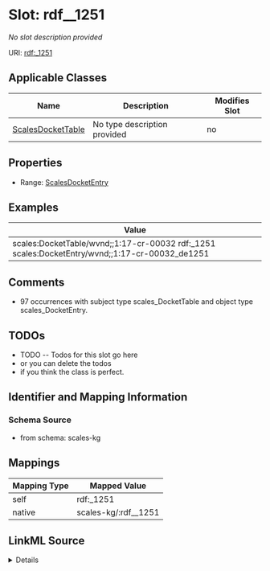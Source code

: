 

# Slot: rdf__1251


_No slot description provided_





URI: [rdf:_1251](http://www.w3.org/1999/02/22-rdf-syntax-ns#_1251)



<!-- no inheritance hierarchy -->





## Applicable Classes

| Name | Description | Modifies Slot |
| --- | --- | --- |
| [ScalesDocketTable](../classes/ScalesDocketTable.md) | No type description provided |  no  |







## Properties

* Range: [ScalesDocketEntry](../classes/ScalesDocketEntry.md)






## Examples

| Value |
| --- |
| scales:DocketTable/wvnd;;1:17-cr-00032 rdf:_1251 scales:DocketEntry/wvnd;;1:17-cr-00032_de1251 |

## Comments

* 97 occurrences with subject type scales_DocketTable and object type scales_DocketEntry.

## TODOs

* TODO -- Todos for this slot go here
* or you can delete the todos
* if you think the class is perfect.

## Identifier and Mapping Information







### Schema Source


* from schema: scales-kg




## Mappings

| Mapping Type | Mapped Value |
| ---  | ---  |
| self | rdf:_1251 |
| native | scales-kg/:rdf__1251 |




## LinkML Source

<details>
```yaml
name: rdf__1251
description: No slot description provided
todos:
- TODO -- Todos for this slot go here
- or you can delete the todos
- if you think the class is perfect.
comments:
- 97 occurrences with subject type scales_DocketTable and object type scales_DocketEntry.
examples:
- value: scales:DocketTable/wvnd;;1:17-cr-00032 rdf:_1251 scales:DocketEntry/wvnd;;1:17-cr-00032_de1251
from_schema: scales-kg
rank: 1000
slot_uri: rdf:_1251
alias: rdf__1251
domain_of:
- scales_DocketTable
range: scales_DocketEntry

```
</details>